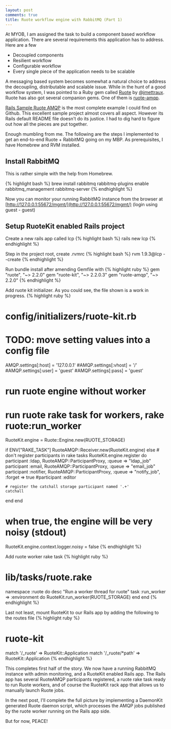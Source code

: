 ```yaml
---
layout: post
comments: true
title: Ruote workflow engine with RabbitMQ (Part 1)
---
```

At MYOB, I am assigned the task to build a component based workflow application. There are several requirements this application has to address. Here are a few

* Decoupled components
* Resilient workflow
* Configurable workflow
* Every single piece of the application needs to be scalable

A messaging based system becomes somewhat a natural choice to address the decoupling, distributable and scalable issue. While in the hunt of a good workflow system, I was pointed to a Ruby gem called [Ruote](http://ruote.rubyforge.org/) by [@jmettraux](https://twitter.com/jmettraux). Ruote has also got several companion gems. One of them is [ruote-amqp](https://github.com/kennethkalmer/ruote-amqp).

[Rails Sample Ruote AMQP](https://github.com/hallelujah/rails-sample-ruote-amqp) is the most complete example I could find on Github. This excellent sample project almost covers all aspect. However its Rails default README file doesn't do its justice. I had to dig hard to figure out how all the pieces are put together.

Enough mumbling from me. The following are the steps I implemented to get an end-to-end Ruote + RabbitMQ going on my MBP. As prerequisites, I have Homebrew and RVM installed.

## Install RabbitMQ

This is rather simple with the help from Homebrew.

{% highlight bash %}
brew install rabbitmq
rabbitmq-plugins enable rabbitmq_management
rabbitmq-server
{% endhighlight %}

Now you can monitor your running RabbitMQ instance from the browser at [http://127.0.0.1:55672/mgmt/](http://127.0.0.1:55672/mgmt/) (login using guest - guest)

## Setup RuoteKit enabled Rails project

Create a new rails app called lcp
{% highlight bash %}
rails new lcp
{% endhighlight %}

Step in the project root, create .rvmrc
{% highlight bash %}
rvm 1.9.3@lcp --create
{% endhighlight %}

Run bundle install after amending Gemfile with
{% highlight ruby %}
gem "ruote", "~> 2.2.0"
gem "ruote-kit", "~> 2.2.0.3"
gem "ruote-amqp", "~> 2.2.0"
{% endhighlight %}

Add ruote kit initializer. As you could see, the file shown is a work in progress.
{% highlight ruby %}
# config/initializers/ruote-kit.rb

# TODO: move setting values into a config file
AMQP.settings[:host] = '127.0.0.1'
#AMQP.settings[:vhost] = '/'
#AMQP.settings[:user] = 'guest'
#AMQP.settings[:pass] = 'guest'

# run ruote engine without worker
# run ruote rake task for workers, rake ruote:run_worker
RuoteKit.engine = Ruote::Engine.new(RUOTE_STORAGE)

if ENV["RAKE_TASK"]
  RuoteAMQP::Receiver.new(RuoteKit.engine)
else # don't register participants in rake tasks
  RuoteKit.engine.register do
    participant :ldap, RuoteAMQP::ParticipantProxy, :queue => "ldap_job"
    participant :email, RuoteAMQP::ParticipantProxy, :queue => "email_job"
    participant :notifier, RuoteAMQP::ParticipantProxy, :queue => "notify_job", :forget => true
    #participant :editor

    # register the catchall storage participant named '.+'
    catchall
  end
end

# when true, the engine will be very noisy (stdout)
RuoteKit.engine.context.logger.noisy = false
{% endhighlight %}

Add ruote worker rake task
{% highlight ruby %}
# lib/tasks/ruote.rake

namespace :ruote do
  desc "Run a worker thread for ruote"
  task :run_worker => :environment do
    RuoteKit.run_worker(RUOTE_STORAGE)
  end
end
{% endhighlight %}

Last not least, mount RuoteKit to our Rails app by adding the following to the routes file
{% highlight ruby %}
# ruote-kit
match '/_ruote' => RuoteKit::Application
match '/_ruote/*path' => RuoteKit::Application
{% endhighlight %}

This completes first half of the story. We now have a running RabbitMQ instance with admin monitoring, and a RuoteKit enabled Rails app. The Rails app has several RuoteAMQP participants registered, a ruote rake task ready to run Ruote workers, and of course the RuoteKit rack app that allows us to manually launch Ruote jobs.

In the next post, I'll complete the full picture by implementing a DaemonKit generated Ruote daemon script, which processes the AMQP jobs published by the ruote worker running on the Rails app side.

But for now, PEACE!